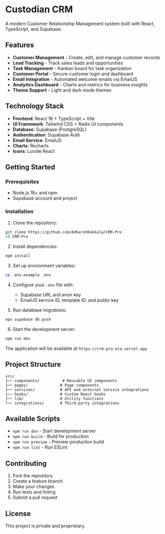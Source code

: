 # Custodian CRM

A modern Customer Relationship Management system built with React, TypeScript, and Supabase.

## Features

- **Customer Management** - Create, edit, and manage customer records
- **Lead Tracking** - Track sales leads and opportunities
- **Task Management** - Kanban board for task organization
- **Customer Portal** - Secure customer login and dashboard
- **Email Integration** - Automated welcome emails via EmailJS
- **Analytics Dashboard** - Charts and metrics for business insights
- **Theme Support** - Light and dark mode themes

## Technology Stack

- **Frontend**: React 18 + TypeScript + Vite
- **UI Framework**: Tailwind CSS + Radix UI components
- **Database**: Supabase (PostgreSQL)
- **Authentication**: Supabase Auth
- **Email Service**: EmailJS
- **Charts**: Recharts
- **Icons**: Lucide React

## Getting Started

### Prerequisites

- Node.js 18+ and npm
- Supabase account and project

### Installation

1. Clone the repository:
```bash
git clone https://github.com/AdharshKokkula/CRM-Pro
cd CRM-Pro
```

2. Install dependencies:
```bash
npm install
```

3. Set up environment variables:
```bash
cp .env.example .env
```

4. Configure your `.env` file with:
   - Supabase URL and anon key
   - EmailJS service ID, template ID, and public key

5. Run database migrations:
```bash
npx supabase db push
```

6. Start the development server:
```bash
npm run dev
```

The application will be available at `https://crm-pro-eta.vercel.app`

## Project Structure

```
src/
├── components/          # Reusable UI components
├── pages/              # Page components
├── services/           # API and external service integrations
├── hooks/              # Custom React hooks
├── lib/                # Utility functions
└── integrations/       # Third-party integrations
```

## Available Scripts

- `npm run dev` - Start development server
- `npm run build` - Build for production
- `npm run preview` - Preview production build
- `npm run lint` - Run ESLint

## Contributing

1. Fork the repository
2. Create a feature branch
3. Make your changes
4. Run tests and linting
5. Submit a pull request

## License

This project is private and proprietary.
